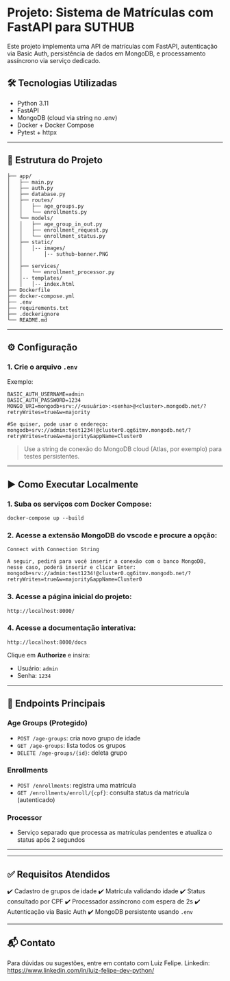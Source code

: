 # Projeto: Sistema de Matrículas com FastAPI para SUTHUB

Este projeto implementa uma API de matrículas com FastAPI, autenticação via Basic Auth, persistência de dados em MongoDB, e processamento assíncrono via serviço dedicado.

## 🛠 Tecnologias Utilizadas

* Python 3.11
* FastAPI
* MongoDB (cloud via string no .env)
* Docker + Docker Compose
* Pytest + httpx

---

## 📁 Estrutura do Projeto

```
├── app/
│   ├── main.py
│   ├── auth.py
│   ├── database.py
│   ├── routes/
│   │   ├── age_groups.py
│   │   └── enrollments.py
│   └── models/
│	│	├── age_group_in_out.py
│   │   ├── enrollment_request.py
│   │   └── enrollment_status.py
│   ├── static/
│   │   │-- images/
│   │       │-- suthub-banner.PNG
│   │
│	├── services/
│   │	└── enrollment_processor.py
│   │-- templates/
│   │   │-- index.html
├── Dockerfile
├── docker-compose.yml
├── .env
├── requirements.txt
├── .dockerignore
└── README.md

```

---

## ⚙️ Configuração

### 1. Crie o arquivo `.env`

Exemplo:

```env
BASIC_AUTH_USERNAME=admin
BASIC_AUTH_PASSWORD=1234
MONGO_URI=mongodb+srv://<usuário>:<senha>@<cluster>.mongodb.net/?retryWrites=true&w=majority

#Se quiser, pode usar o endereço: mongodb+srv://admin:test1234!@cluster0.qg6itmv.mongodb.net/?retryWrites=true&w=majority&appName=Cluster0
```

> Use a string de conexão do MongoDB cloud (Atlas, por exemplo) para testes persistentes.

---

## ▶️ Como Executar Localmente

### 1. Suba os serviços com Docker Compose:

```terminal
docker-compose up --build
```

### 2. Acesse a extensão MongoDB do vscode e procure a opção:
```
Connect with Connection String

A seguir, pedirá para você inserir a conexão com o banco MongoDB, nesse caso, poderá inserir e clicar Enter:
mongodb+srv://admin:test1234!@cluster0.qg6itmv.mongodb.net/?retryWrites=true&w=majority&appName=Cluster0
```

### 3. Acesse a página inicial do projeto:
```
http://localhost:8000/
```

### 4. Acesse a documentação interativa:

```
http://localhost:8000/docs
```

Clique em **Authorize** e insira:

* Usuário: `admin`
* Senha: `1234`

---

## 📡 Endpoints Principais

### Age Groups (Protegido)

* `POST /age-groups`: cria novo grupo de idade
* `GET /age-groups`: lista todos os grupos
* `DELETE /age-groups/{id}`: deleta grupo

### Enrollments

* `POST /enrollments`: registra uma matrícula
* `GET /enrollments/enroll/{cpf}`: consulta status da matrícula (autenticado)

### Processor

* Serviço separado que processa as matrículas pendentes e atualiza o status após 2 segundos

---



---

## ✅ Requisitos Atendidos

✔️ Cadastro de grupos de idade
✔️ Matrícula validando idade
✔️ Status consultado por CPF
✔️ Processador assíncrono com espera de 2s
✔️ Autenticação via Basic Auth
✔️ MongoDB persistente usando `.env`

---

## 📬 Contato

Para dúvidas ou sugestões, entre em contato com Luiz Felipe.
Linkedin: https://www.linkedin.com/in/luiz-felipe-dev-python/
